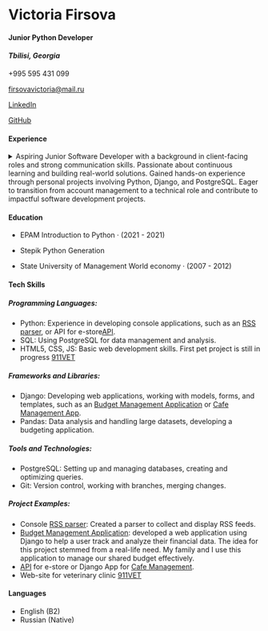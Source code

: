 # **Victoria Firsova**
#### Junior Python Developer
#### *Tbilisi, Georgia*
+995 595 431 099

<firsovavictoria@mail.ru>

[LinkedIn](https://www.linkedin.com/in/victoria-firsova/)

[GitHub](https://github.com/VictoriaFirsova/)


#### Experience

<details><summary>Aspiring Junior Software Developer with a background in client-facing roles and strong communication skills. Passionate about continuous learning and building real-world solutions. Gained hands-on experience through personal projects involving Python, Django, and PostgreSQL. Eager to transition from account management to a technical role and contribute to impactful software development projects.
 </summary>
<p>

* <details><summary>Ltd "NSK-Sert",
    Quality control, expertise, testing, and certification

    Account manager

    December 2019 - May 2024 (4 years 5 months)
    Moscow, Russia</summary>
    <p>

    * Responsibilities:
        - Conducting negotiations
        - Coordinating service packages
        - Formalizing contractual relationships
        - Sourcing certification bodies and testing laboratories
        - Supervising conformity assessment procedures
    </p>
    </details>

* <details><summary> Ltd "Ventart",

    Account manager

    February 2019 - December 2019 (11 months)
    Moscow, Russia</summary>
    <p>

    * Responsibilities:
        - Duties included communicating with clients, identifying needs, preparing commercial proposals, managing stock reservations or monitoring incoming goods, processing orders to suppliers if goods are unavailable in stock, overseeing shipments, inputting all changes in the client's process or order into 1C, holding meetings and negotiations with clients, and participating in company exhibitions and other events.

    </p>
    </details>

* Ltd "NSK-Sert",
    Quality control, expertise, testing, and certification
    Account manager
    August 2015 - August 2018 (3 years 1 month)
    Moscow, Russia

* <details><summary> Ltd "Tehservice",
    
    Account manager
  
    November 2012 - August 2015 (2 years 10 months)
  
    Moscow, Russia</summary>
    
    <p>

    * Responsibilities:
        * maintaining a client database
        * keeping the database up-to-date
        * updating and finding new clients (cold calling)
        * negotiating with company executives
        * calculating the total cost of obtaining regulatory documentation for product sales in Russia
        * searching for performers based on criteria
        * negotiations with performers to establish close cooperation
        * tracking changes in Russian legislation regarding certification, declaration, and other confirmation of conformity
maintaining full reporting on work results

    </p>
    </details>

</p>
</details>


#### Education
* EPAM
Introduction to Python · (2021 - 2021)

* Stepik
Python Generation

* State University of Management
World economy · (2007 - 2012)



#### Tech Skills
##### **Programming Languages**:
* Python: Experience in developing console applications, such as an [RSS parser](https://github.com/VictoriaFirsova/RSSreader/tree/main), or API for e-store[API](https://github.com/VictoriaFirsova/FirsovaVV.e-store/tree/master).
* SQL: Using PostgreSQL for data management and analysis.
* HTML5, CSS, JS: Basic web development skills. First pet project is still in progress [911VET](https://github.com/VictoriaFirsova/911vet)

##### **Frameworks and Libraries**:
* Django: Developing web applications, working with models, forms, and templates, such as an [Budget Management Application](https://github.com/VictoriaFirsova/budget) or [Cafe Management App](https://github.com/VictoriaFirsova/effectivemobile/tree/master).
* Pandas: Data analysis and handling large datasets, developing a budgeting application.

##### **Tools and Technologies**:
* PostgreSQL: Setting up and managing databases, creating and optimizing queries.
* Git: Version control, working with branches, merging changes.

##### **Project Examples**:
* Console [RSS parser](https://github.com/VictoriaFirsova/RSSreader/tree/main): Created a parser to collect and display RSS feeds.
* [Budget Management Application](https://github.com/VictoriaFirsova/budget): developed a web application using Django to help a user track and analyze their financial data. The idea for this project stemmed from a real-life need. My family and I use this application to manage our shared budget effectively.
* [API](https://github.com/VictoriaFirsova/FirsovaVV.e-store/tree/master) for e-store or Django App for [Cafe Management](https://github.com/VictoriaFirsova/effectivemobile/tree/master).
* Web-site for veterinary clinic [911VET](https://github.com/VictoriaFirsova/911vet)


#### Languages
* English (B2)
* Russian (Native)


